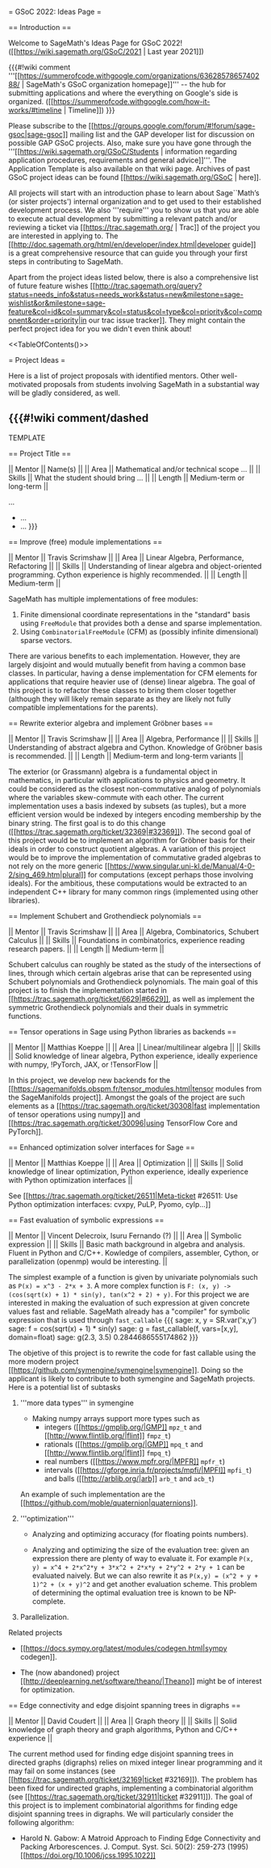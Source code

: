 = GSoC 2022: Ideas Page =

== Introduction ==

Welcome to SageMath's Ideas Page for GSoC 2022! ([[https://wiki.sagemath.org/GSoC/2021 | Last year 2021]])

{{{#!wiki comment
'''[[https://summerofcode.withgoogle.com/organizations/6362857865740288/ | SageMath's GSoC organization homepage]]''' -- the hub for submitting applications and where the everything on Google's side is organized.
([[https://summerofcode.withgoogle.com/how-it-works/#timeline | Timeline]])
}}}

Please subscribe to the [[https://groups.google.com/forum/#!forum/sage-gsoc|sage-gsoc]] mailing list and the GAP developer list for discussion on possible GAP GSoC projects. Also, make sure you have gone through the '''[[https://wiki.sagemath.org/GSoC/Students | information regarding application procedures, requirements and general advice]]'''. The Application Template is also available on that wiki page. Archives of past GSoC project ideas can be found [[https://wiki.sagemath.org/GSoC | here]].

All projects will start with an introduction phase to learn about Sage``Math’s (or sister projects') internal organization and to get used to their established development process. We also '''require''' you to show us that you are able to execute actual development by submitting a relevant patch and/or reviewing a ticket via [[https://trac.sagemath.org/ | Trac]] of the project you are interested in applying to. The [[http://doc.sagemath.org/html/en/developer/index.html|developer guide]] is a great comprehensive resource that can guide you through your first steps in contributing to SageMath.

Apart from the project ideas listed below, there is also a comprehensive list of future feature wishes [[http://trac.sagemath.org/query?status=needs_info&status=needs_work&status=new&milestone=sage-wishlist&or&milestone=sage-feature&col=id&col=summary&col=status&col=type&col=priority&col=component&order=priority|in our trac issue tracker]].
They might contain the perfect project idea for you we didn't even think about!

<<TableOfContents()>>

= Project Ideas =

Here is a list of project proposals with identified mentors.
Other well-motivated proposals from students involving SageMath in a substantial way will be gladly considered, as well.


{{{#!wiki comment/dashed
---

TEMPLATE

== Project Title ==

|| Mentor     || Name(s) ||
|| Area       || Mathematical and/or technical scope ... ||
|| Skills     || What the student should bring ... ||
|| Length     || Medium-term or long-term ||

...

  * ...
  * ...
}}}


== Improve (free) module implementations ==

|| Mentor     || Travis Scrimshaw ||
|| Area       || Linear Algebra, Performance, Refactoring ||
|| Skills     || Understanding of linear algebra and object-oriented programming. Cython experience is highly recommended. ||
|| Length     || Medium-term ||

SageMath has multiple implementations of free modules:

1. Finite dimensional coordinate representations in the "standard" basis using `FreeModule` that provides both a dense and sparse implementation.
2. Using `CombinatorialFreeModule` (CFM) as (possibly infinite dimensional) sparse vectors.

There are various benefits to each implementation. However, they are largely disjoint and would mutually benefit from having a common base classes. In particular, having a dense implementation for CFM elements for applications that require heavier use of (dense) linear algebra. The goal of this project is to refactor these classes to bring them closer together (although they will likely remain separate as they are likely not fully compatible implementations for the parents).


== Rewrite exterior algebra and implement Gröbner bases ==

|| Mentor     || Travis Scrimshaw ||
|| Area       || Algebra, Performance ||
|| Skills     || Understanding of abstract algebra and Cython. Knowledge of Gröbner basis is recommended. ||
|| Length     || Medium-term and long-term variants ||

The exterior (or Grassmann) algebra is a fundamental object in mathematics, in particular with applications to physics and geometry. It could be considered as the closest non-commutative analog of polynomials where the variables skew-commute with each other. The current implementation uses a basis indexed by subsets (as tuples), but a more efficient version would be indexed by integers encoding membership by the binary string. The first goal is to do this change ([[https://trac.sagemath.org/ticket/32369|#32369]]). The second goal of this project would be to implement an algorithm for Gröbner basis for their ideals in order to construct quotient algebras. A variation of this project would be to improve the implementation of commutative graded algebras to not rely on the more generic [[https://www.singular.uni-kl.de/Manual/4-0-2/sing_469.htm|plural]] for computations (except perhaps those involving ideals). For the ambitious, these computations would be extracted to an independent C++ library for many common rings (implemented using other libraries).


== Implement Schubert and Grothendieck polynomials ==

|| Mentor     || Travis Scrimshaw ||
|| Area       || Algebra, Combinatorics, Schubert Calculus ||
|| Skills     || Foundations in combinatorics, experience reading research papers. ||
|| Length     || Medium-term ||

Schubert calculus can roughly be stated as the study of the intersections of lines, through which certain algebras arise that can be represented using Schubert polynomials and Grothendieck polynomials. The main goal of this project is to finish the implementation started in [[https://trac.sagemath.org/ticket/6629|#6629]], as well as implement the symmetric Grothendieck polynomials and their duals in symmetric functions.

== Tensor operations in Sage using Python libraries as backends ==

|| Mentor     || Matthias Koeppe ||
|| Area       || Linear/multilinear algebra ||
|| Skills     || Solid knowledge of linear algebra, Python experience, ideally experience with numpy, !PyTorch, JAX, or !TensorFlow ||

In this project, we develop new backends for the [[https://sagemanifolds.obspm.fr/tensor_modules.html|tensor modules from the SageManifolds project]]. Amongst the goals of the project are such elements as a [[https://trac.sagemath.org/ticket/30308|fast implementation of tensor operations using numpy]] and [[https://trac.sagemath.org/ticket/30096|using TensorFlow Core and PyTorch]].

== Enhanced optimization solver interfaces for Sage ==

|| Mentor     || Matthias Koeppe ||
|| Area       || Optimization ||
|| Skills     || Solid knowledge of linear optimization, Python experience, ideally experience with Python optimization interfaces ||

See [[https://trac.sagemath.org/ticket/26511|Meta-ticket #26511: Use Python optimization interfaces: cvxpy, PuLP, Pyomo, cylp...]]

== Fast evaluation of symbolic expressions ==

|| Mentor     || Vincent Delecroix, Isuru Fernando (?) ||
|| Area       || Symbolic expression ||
|| Skills     || Basic math background in algebra and analysis. Fluent in Python and C/C++. Kowledge of compilers, assembler, Cython, or parallelization (openmp) would be interesting. ||

The simplest example of a function is given by univariate polynomials such as `P(x) = x^3 - 2*x + 3`. A more complex function is `F: (x, y) -> (cos(sqrt(x) + 1) * sin(y), tan(x^2 + 2) + y)`. For this project we are interested in making the evaluation of such expression at given concrete values fast and reliable. SageMath already has a "compiler" for symbolic expression that is used through `fast_callable`
{{{
sage: x, y = SR.var('x,y')
sage: f = cos(sqrt(x) + 1) * sin(y)
sage: g = fast_callable(f, vars=[x,y], domain=float)
sage: g(2.3, 3.5)
0.2844686555174862
}}}

The objetive of this project is to rewrite the code for fast callable using the more modern project [[https://github.com/symengine/symengine|symengine]]. Doing so the applicant is likely to contribute to both symengine and SageMath projects. Here is a potential list of subtasks

 1. '''more data types''' in symengine

    * Making numpy arrays support more types such as
      * integers ([[https://gmplib.org/|GMP]] `mpz_t` and [[http://www.flintlib.org/|flint]] `fmpz_t`)
      * rationals ([[https://gmplib.org/|GMP]] `mpq_t` and [[http://www.flintlib.org/|flint]] `fmpq_t`)
      * real numbers ([[https://www.mpfr.org/|MPFR]] `mpfr_t`)
      * intervals ([[https://gforge.inria.fr/projects/mpfi/|MPFI]] `mpfi_t`) and balls ([[http://arblib.org/|arb]] `arb_t` and `acb_t`)

    An example of such implementation are the [[https://github.com/moble/quaternion|quaternions]].

 3. '''optimization'''

    * Analyzing and optimizing accuracy (for floating points numbers).

    * Analyzing and optimizing the size of the evaluation tree: given an expression there are plenty of way to evaluate it. For example `P(x, y) = x^4 + 2*x^2*y + 3*x^2 + 2*x*y + 2*y^2 + 2*y + 1` can be evaluated naively. But we can also rewrite it as `P(x,y) = (x^2 + y + 1)^2 + (x + y)^2` and get another evaluation scheme. This problem of determining the optimal evaluation tree is known to be NP-complete.

 4. Parallelization.

Related projects

 * [[https://docs.sympy.org/latest/modules/codegen.html|sympy codegen]].

 * The (now abandoned) project [[http://deeplearning.net/software/theano/|Theano]] might be of interest for optimization.

== Edge connectivity and edge disjoint spanning trees in digraphs ==

|| Mentor     || David Coudert ||
|| Area       || Graph theory ||
|| Skills     || Solid knowledge of graph theory and graph algorithms, Python and C/C++ experience ||

The current method used for finding edge disjoint spanning trees in directed graphs (digraphs) relies on mixed integer linear programming and it may fail on some instances (see [[https://trac.sagemath.org/ticket/32169|ticket #32169]]). The problem has been fixed for undirected graphs, implementing a combinatorial algorithm (see [[https://trac.sagemath.org/ticket/32911|ticket #32911]]).
The goal of this project is to implement combinatorial algorithms for finding edge disjoint spanning trees in digraphs. We will particularly consider the following algorithm:

* Harold N. Gabow: A Matroid Approach to Finding Edge Connectivity and Packing Arborescences. J. Comput. Syst. Sci. 50(2): 259-273 (1995) ​[[https://doi.org/10.1006/jcss.1995.1022]]
